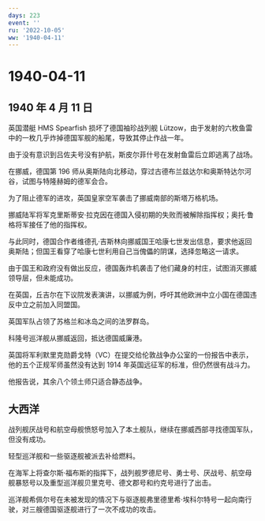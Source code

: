 ```yaml
---
days: 223
event: ''
ru: '2022-10-05'
ww: '1940-04-11'
---
```


# 1940-04-11

## 1940 年 4 月 11 日

英国潜艇 HMS Spearfish 损坏了德国袖珍战列舰
Lützow，由于发射的六枚鱼雷中的一枚几乎炸掉德国军舰的船尾，导致其停止作战一年。

由于没有意识到吕佐夫号没有护航，斯皮尔菲什号在发射鱼雷后立即逃离了战场。

在挪威，德国第 196
师从奥斯陆向北移动，穿过古德布兰兹达尔和奥斯特达尔河谷，试图与特隆赫姆的德军会合。

为了阻止德军的进攻，英国皇家空军袭击了挪威南部的斯塔万格机场。

挪威陆军将军克里斯蒂安·拉克因在德国入侵初期的失败而被解除指挥权；奥托·鲁格将军接任了他的指挥权。

与此同时，德国合作者维德孔·吉斯林向挪威国王哈康七世发出信息，要求他返回奥斯陆；但国王看穿了哈康七世利用自己当傀儡的阴谋，选择忽略这一请求。

由于国王和政府没有做出反应，德国轰炸机袭击了他们藏身的村庄，试图消灭挪威领导层，但未能成功。

在英国，丘吉尔在下议院发表演讲，以挪威为例，呼吁其他欧洲中立小国在德国违反中立之前加入同盟国。

英国军队占领了苏格兰和冰岛之间的法罗群岛。

科隆号巡洋舰从挪威返回，抵达德国威廉港。

英国将军利默里克勋爵戈特（VC）在提交给伦敦战争办公室的一份报告中表示，他的五个正规军师虽然没有达到
1914 年英国远征军的标准，但仍然很有战斗力。

他报告说，其余八个领土师只适合静态战争。

## 大西洋

战列舰厌战号和航空母舰愤怒号加入了本土舰队，继续在挪威西部寻找德国军队，但没有成功。

轻型巡洋舰和一些驱逐舰被派去补给燃料。

在海军上将查尔斯·福布斯的指挥下，战列舰罗德尼号、勇士号、厌战号、航空母舰暴怒号以及重型巡洋舰贝里克号、德文郡号和约克号进行了出击。

巡洋舰希佩尔号在未被发现的情况下与驱逐舰弗里德里希·埃科尔特号一起向南行驶，对三艘德国驱逐舰进行了一次不成功的攻击。